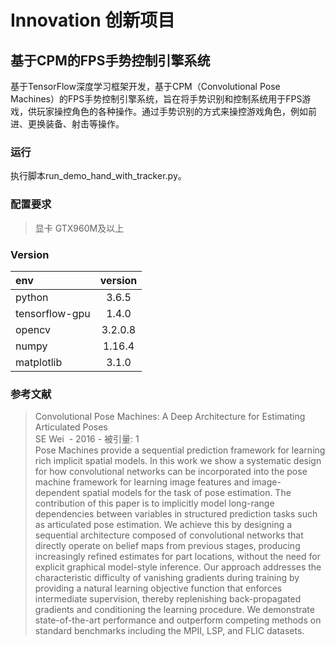 # Innovation 创新项目
## 基于CPM的FPS手势控制引擎系统
基于TensorFlow深度学习框架开发，基于CPM（Convolutional Pose Machines）的FPS手势控制引擎系统，旨在将手势识别和控制系统用于FPS游戏，供玩家操控角色的各种操作。通过手势识别的方式来操控游戏角色，例如前进、更换装备、射击等操作。

### 运行
执行脚本run_demo_hand_with_tracker.py。

### 配置要求
> 显卡 GTX960M及以上

### Version
| env  | version |
|:---|:---:|
| python | 3.6.5 |
| tensorflow-gpu | 1.4.0 |
| opencv | 3.2.0.8 |
| numpy | 1.16.4 |
| matplotlib | 3.1.0 |

### 参考文献
>Convolutional Pose Machines: A Deep Architecture for Estimating Articulated Poses \
SE Wei  - 2016 - 被引量: 1 \
Pose Machines provide a sequential prediction framework for learning rich implicit spatial models. In this work we show a systematic design for how convolutional networks can be incorporated into the pose machine framework for learning image features and image-dependent spatial models for the task of pose estimation. The contribution of this paper is to implicitly model long-range dependencies between variables in structured prediction tasks such as articulated pose estimation. We achieve this by designing a sequential architecture composed of convolutional networks that directly operate on belief maps from previous stages, producing increasingly refined estimates for part locations, without the need for explicit graphical model-style inference. Our approach addresses the characteristic difficulty of vanishing gradients during training by providing a natural learning objective function that enforces intermediate supervision, thereby replenishing back-propagated gradients and conditioning the learning procedure. We demonstrate state-of-the-art performance and outperform competing methods on standard benchmarks including the MPII, LSP, and FLIC datasets.
